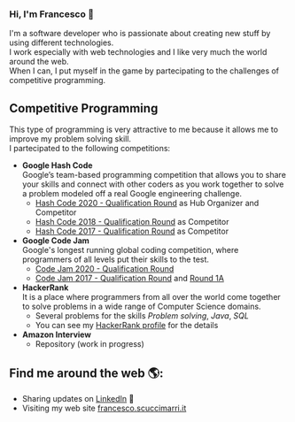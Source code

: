 ### Hi, I'm Francesco 👋

I'm a software developer who is passionate about creating new stuff by using different technologies. </br>
I work especially with web technologies and I like very much the world around the web.</br>
When I can, I put myself in the game by partecipating to the challenges of competitive programming.


## Competitive Programming
This type of programming is very attractive to me because it allows me to improve my problem solving skill. </br>
I partecipated to the following competitions:
* <b>Google Hash Code</b></br> Google’s team-based programming competition that allows you to share your skills and connect with other coders as you work together to solve a problem modeled off a real Google engineering challenge.
  * [Hash Code 2020 - Qualification Round](https://web.archive.org/web/20201008164840/https://klopotekhashcode2020.github.io/) as Hub Organizer and Competitor
  * [Hash Code 2018 - Qualification Round](https://github.com/Competitive-Programming-2/HashCode2018-QualificationRound) as Competitor
  * [Hash Code 2017 - Qualification Round](https://github.com/Competitive-Programming-2/HashCode2017-QualificationRound) as Competitor
* <b>Google Code Jam</b> </br> Google's longest running global coding competition, where programmers of all levels put their skills to the test.
  * [Code Jam 2020 - Qualification Round](https://github.com/Competitive-Programming-2/CodeJam2020-QualificationRound) 
  * [Code Jam 2017 - Qualification Round](https://github.com/Competitive-Programming-2/CodeJam2017-QualificationRound) and [Round 1A](https://github.com/Competitive-Programming-2/CodeJam2017-Round1A)
* <b>HackerRank</b> </br> It is a place where programmers from all over the world come together to solve problems in a wide range of Computer Science domains.
  * Several problems for the skills <i>Problem solving</i>, <i>Java</i>, <i>SQL</i>
  * You can see my [HackerRank profile](https://www.hackerrank.com/frascu) for the details
* <b> Amazon Interview </b> 
  * Repository (work in progress)
  

## Find me around the web 🌎: 
- Sharing updates on <a href="https://www.linkedin.com/in/francesco-scuccimarri/">LinkedIn</a> 💼
- Visiting my web site <a href="https://francesco.scuccimarri.it">francesco.scuccimarri.it</a>
<!--
**frascu/frascu** is a ✨ _special_ ✨ repository because its `README.md` (this file) appears on your GitHub profile.

Here are some ideas to get you started:

- 🔭 I’m currently working on ...
- 🌱 I’m currently learning ...
- 👯 I’m looking to collaborate on ...
- 🤔 I’m looking for help with ...
- 💬 Ask me about ...
- 📫 How to reach me: ...
- 😄 Pronouns: ...
- ⚡ Fun fact: ...
-->
